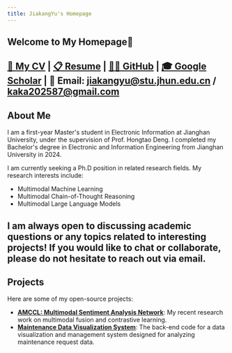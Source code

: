 ```yaml
---
title: JiakangYu's Homepage
---
```

## Welcome to My Homepage🚀
[📄 My CV](./CV.pdf) | [📋 Resume](./resume.pdf) | [👨‍💻 GitHub](https://github.com/kaka-yjk) | [🎓 Google Scholar](https://scholar.google.com/citations?user=FpbncKYAAAAJ&hl=en) | 📧 **Email**: [jiakangyu@stu.jhun.edu.cn](mailto:jiakangyu@stu.jhun.edu.cn) / [kaka202587@gmail.com](mailto:kaka202587@gmail.com)
---
## About Me
I am a first-year Master's student in Electronic Information at Jianghan University, under the supervision of Prof. Hongtao Deng. I completed my Bachelor's degree in Electronic and Information Engineering from Jianghan University in 2024.

I am currently seeking a Ph.D position in related research fields. 
My research interests include:
* Multimodal Machine Learning
* Multimodal Chain-of-Thought Reasoning
* Multimodal Large Language Models

I am always open to discussing academic questions or any topics related to interesting projects! If you would like to chat or collaborate, please do not hesitate to reach out via email.
---
## Projects
Here are some of my open-source projects:
* **[AMCCL: Multimodal Sentiment Analysis Network](https://github.com/kaka-yjk/amccl)**: My recent research work on multimodal fusion and contrastive learning.
* **[Maintenance Data Visualization System](https://github.com/kaka-yjk/maintenancesystem)**: The back-end code for a data visualization and management system designed for analyzing maintenance request data.

